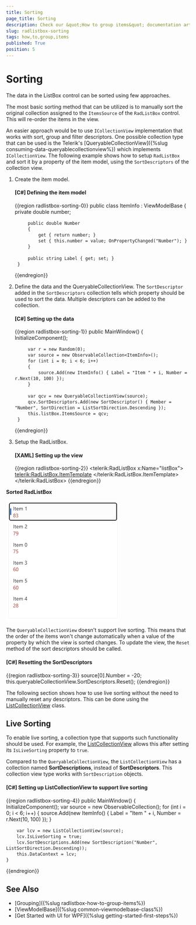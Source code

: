 ```yaml
---
title: Sorting
page_title: Sorting
description: Check our &quot;How to group items&quot; documentation article for the RadListBox {{ site.framework_name }} control.
slug: radlistbox-sorting
tags: how,to,group,items
published: True
position: 5
---
```


# Sorting

The data in the ListBox control can be sorted using few approaches. 

The most basic sorting method that can be utilized is to manually sort the original collection assigned to the `ItemsSource` of the `RadListBox` control. This will re-order the items in the view. 

An easier approach would be to use `ICollectionView` implementation that works with sort, group and filter descriptors. One possible collection type that can be used is the Telerik's [QueryableCollectionView]({%slug consuming-data-queryablecollectionview%}) which implements `ICollectionView`. The following example shows how to setup `RadListBox` and sort it by a property of the item model, using the `SortDescriptors` of the collection view.

1. Create the item model.

	#### __[C#] Defining the item model__
	{{region radlistbox-sorting-0}}	
		public class ItemInfo : ViewModelBase
		{
			private double number;

			public double Number
			{
				get { return number; }
				set { this.number = value; OnPropertyChanged("Number"); }
			}

			public string Label { get; set; }
		}
	{{endregion}}

1. Define the data and the QueryableCollectionView. The `SortDescriptor` added in the `SortDescriptors` collection tells which property should be used to sort the data. Multiple descriptors can be added to the collection.

	#### __[C#] Setting up the data__
	{{region radlistbox-sorting-1}}	
		public MainWindow()
        {            
            InitializeComponent();
			
			var r = new Random(0);
            var source = new ObservableCollection<ItemInfo>();            
            for (int i = 0; i < 6; i++)
            {
                source.Add(new ItemInfo() { Label = "Item " + i, Number = r.Next(10, 100) });
            }

            var qcv = new QueryableCollectionView(source);            
            qcv.SortDescriptors.Add(new SortDescriptor() { Member = "Number", SortDirection = ListSortDirection.Descending });
            this.listBox.ItemsSource = qcv;
        }
	{{endregion}}

1. Setup the RadListBox.

	#### __[XAML] Setting up the view__
	{{region radlistbox-sorting-2}}	
		<telerik:RadListBox x:Name="listBox">
			<telerik:RadListBox.ItemTemplate>
				<DataTemplate>
					<StackPanel>
						<TextBlock Text="{Binding Label}" FontSize="14" />
						<TextBlock Text="{Binding Number}" Foreground="#A24B40"/>
					</StackPanel>
				</DataTemplate>
			</telerik:RadListBox.ItemTemplate>
		</telerik:RadListBox>
	{{endregion}}

__Sorted RadListBox__

![A picture showing sorted RadListBox](images/radlistbox-sorting-0.png)

The `QueryableCollectionView` doesn't support live sorting. This means that the order of the items won't change automatically when a value of the property by which the view is sorted changes. To update the view, the `Reset` method of the sort descriptors should be called.

#### __[C#] Resetting the SortDescriptors__
{{region radlistbox-sorting-3}}	
	source[0].Number = -20;
	this.queryableCollectionView.SortDescriptors.Reset();
{{endregion}}

The following section shows how to use live sorting without the need to manually reset any descriptors. This can be done using the [ListCollectionView](https://learn.microsoft.com/en-us/dotnet/api/system.windows.data.listcollectionview?view=windowsdesktop-7.0) class.

## Live Sorting

To enable live sorting, a collection type that supports such functionality should be used. For example, the [ListCollectionView](https://learn.microsoft.com/en-us/dotnet/api/system.windows.data.listcollectionview?view=windowsdesktop-7.0) allows this after setting its `IsLiveSorting` property to `true`.

Compared to the `QueryableCollectionView`, the `ListCollectionView` has a collection named __SortDescriptions__, instead of __SortDescriptors__. This collection view type works with `SortDescription` objects.

#### __[C#] Setting up ListCollectionView to support live sorting__
{{region radlistbox-sorting-4}}
	public MainWindow()
	{            
		InitializeComponent();
		var source = new ObservableCollection<ItemInfo>();
		for (int i = 0; i < 6; i++)
		{
			source.Add(new ItemInfo() { Label = "Item " + i, Number = r.Next(10, 100) });
		}

		var lcv = new ListCollectionView(source);
		lcv.IsLiveSorting = true;
		lcv.SortDescriptions.Add(new SortDescription("Number", ListSortDirection.Descending));
		this.DataContext = lcv;
	}
{{endregion}}

## See Also  
* [Grouping]({%slug radlistbox-how-to-group-items%})
* [ViewModelBase]({%slug common-viewmodelbase-class%})
* [Get Started with UI for WPF]({%slug getting-started-first-steps%})